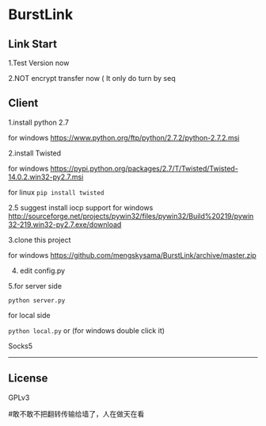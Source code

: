 BurstLink
===========
Link Start
------------------
1.Test Version now

2.NOT encrypt transfer now ( It only do turn by seq

Client
-------
1.install python 2.7

for windows https://www.python.org/ftp/python/2.7.2/python-2.7.2.msi

2.install Twisted

for windows https://pypi.python.org/packages/2.7/T/Twisted/Twisted-14.0.2.win32-py2.7.msi

for linux `pip install twisted`

2.5 suggest install iocp support for windows http://sourceforge.net/projects/pywin32/files/pywin32/Build%20219/pywin32-219.win32-py2.7.exe/download

3.clone this project

for windows https://github.com/mengskysama/BurstLink/archive/master.zip

4. edit config.py

5.for server side

`python server.py`

for local side

`python local.py` or (for windows double click it)

Socks5

-------

License
-------
GPLv3




#敢不敢不把翻转传输给墙了，人在做天在看